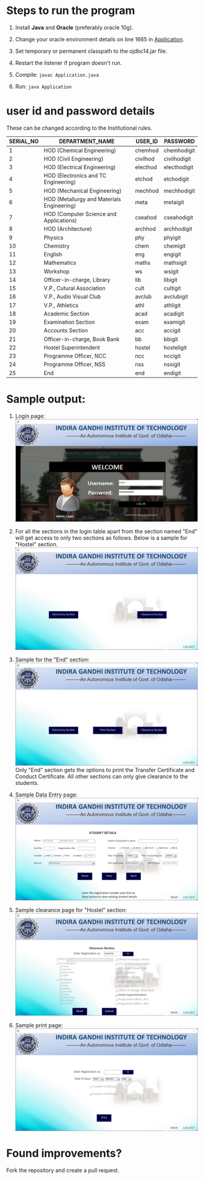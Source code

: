 # Steps to run the program

1. Install **Java** and **Oracle** (preferably oracle 10g).

2. Change your oracle environment details on line 1665 in [Application](./Application.java).

3. Set temporary or permanent classpath to the ojdbc14.jar file.

4. Restart the listener if program doesn't run.

5. Compile: ````javac Application.java````

6. Run: ````java Application````

# user id and password details
These can be changed according to the Institutional rules.

|SERIAL_NO | DEPARTMENT_NAME                                  |  USER_ID                     |  PASSWORD                    |                       
|----------|--------------------------------------------------|------------------------------|------------------------------|           
|         1|HOD (Chemical Engineering)                        | chemhod                      | chemhodigit                  |                            
|         2|HOD (Civil Engineering)                           | civilhod                     | civilhodigit                 |                         
|         3|HOD (Electrical Engineering)                      | electhod                     | electhodigit                 |                          
|         4|HOD (Electronics and TC Engineering)              | etchod                       | etchodigit                   |                          
|         5|HOD (Mechanical Engineering)                      | mechhod                      | mechhodigit                  |       
|         6|HOD (Metallurgy and Materials Engineering)        | meta                         | metaigit                     |     
|         7|HOD (Computer Science and Applications)           | cseahod                      | cseahodigit                  |           
|         8|HOD (Architecture)                                | archhod                      | archhodigit                  |   
|         9|Physics                                           | phy                          | phyigit                      |
|        10|Chemistry                                         | chem                         | chemigit                     |
|        11|English                                           | eng                          | engigit                      |
|        12|Mathematics                                       | maths                        | mathsigit                    |
|        13|Workshop                                          | ws                           | wsigit                       |
|        14|Officer-in-charge, Library                        | lib                          | libigit                      |
|        15|V.P., Cutural Association                         | cult                         | cultigit                     |
|        16|V.P., Audio Visual Club                           | avclub                       | avclubigit                   |
|        17|V.P., Athletics                                   | athl                         | athligit                     |
|        18|Academic Section                                  | acad                         | acadigit                     |
|        19|Examination Section                               | exam                         | examigit                     |
|        20|Accounts Section                                  | acc                          | accigit                      |
|        21|Officer-in-charge, Book Bank                      | bb                           | bbigit                       |
|        22|Hostel Superintendent                             | hostel                       | hosteligit                   |
|        23|Programme Officer, NCC                            | ncc                          | nccigit                      |
|        24|Programme Officer, NSS                            | nss                          | nssigit                      |
|        25|End                                               | end                          | endigit                      |

# Sample output:
1. Login page:
![hostelloginhome](https://github.com/prateekshyap/Student-Management-System/blob/main/img/hostelloginhome.png)

2. For all the sections in the login table apart from the section named "End" will get access to only two sections as follows. Below is a sample for "Hostel" section.
![hosteloptions](https://github.com/prateekshyap/Student-Management-System/blob/main/img/hosteloptions.png)

3. Sample for the "End" section:
![endoptions](https://github.com/prateekshyap/Student-Management-System/blob/main/img/endoptions.png)
Only "End" section gets the options to print the Transfer Certificate and Conduct Certificate. All other sections can only give clearance to the students.

4. Sample Data Entry page:
![dataentry](https://github.com/prateekshyap/Student-Management-System/blob/main/img/dataentry.png)

5. Sample clearance page for "Hostel" section:
![hostelclearance](https://github.com/prateekshyap/Student-Management-System/blob/main/img/hostelclearance.png)

6. Sample print page:
![printsection](https://github.com/prateekshyap/Student-Management-System/blob/main/img/printsection.png)

# Found improvements?

Fork the repository and create a pull request.
